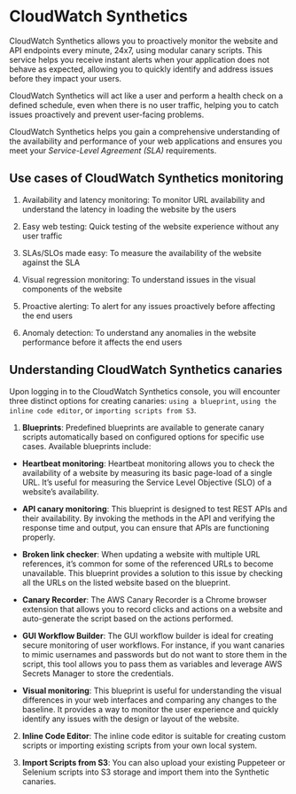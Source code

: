 # CloudWatch Synthetics

CloudWatch Synthetics allows you to proactively monitor the website and API endpoints every minute, 24x7, using modular canary scripts. This service helps you receive instant alerts when your application does not behave as expected, allowing you to quickly identify and address issues before they impact your users.

CloudWatch Synthetics will act like a user and perform a health check on a defined schedule, even when there is no user traffic, helping you to catch issues proactively and prevent user-facing problems.

CloudWatch Synthetics helps you gain a comprehensive understanding of the availability and performance of your web applications and ensures you meet your _Service-Level Agreement (SLA)_ requirements.

## Use cases of CloudWatch Synthetics monitoring

1. Availability and latency monitoring: To monitor URL availability and understand the latency in loading the website by the users

2. Easy web testing: Quick testing of the website experience without any user traffic

3. SLAs/SLOs made easy: To measure the availability of the website against the SLA

4. Visual regression monitoring: To understand issues in the visual components of the website

5. Proactive alerting: To alert for any issues proactively before affecting the end users

6. Anomaly detection: To understand any anomalies in the website performance before it affects the end users

## Understanding CloudWatch Synthetics canaries

Upon logging in to the CloudWatch Synthetics console, you will encounter three distinct options for creating canaries: `using a blueprint`, `using the inline code editor`, or `importing scripts from S3`.

1. **Blueprints**: Predefined blueprints are available to generate canary scripts automatically based on configured options for specific use cases. Available blueprints include:

  - **Heartbeat monitoring**: Heartbeat monitoring allows you to check the availability of a website by measuring its basic page-load of a single URL. It’s useful for measuring the Service Level Objective (SLO) of a website’s availability.

  - **API canary monitoring**: This blueprint is designed to test REST APIs and their availability. By invoking the methods in the API and verifying the response time and output, you can ensure that APIs are functioning properly.

  - **Broken link checker**: When updating a website with multiple URL references, it’s common for some of the referenced URLs to become unavailable. This blueprint provides a solution to this issue by checking all the URLs on the listed website based on the blueprint.

  - **Canary Recorder**: The AWS Canary Recorder is a Chrome browser extension that allows you to record clicks and actions on a website and auto-generate the script based on the actions performed.

  - **GUI Workflow Builder**: The GUI workflow builder is ideal for creating secure monitoring of user workflows. For instance, if you want canaries to mimic usernames and passwords but do not want to store them in the script, this tool allows you to pass them as variables and leverage AWS Secrets Manager to store the credentials.

  - **Visual monitoring**: This blueprint is useful for understanding the visual differences in your web interfaces and comparing any changes to the baseline. It provides a way to monitor the user experience and quickly identify any issues with the design or layout of the website.

2. **Inline Code Editor**: The inline code editor is suitable for creating custom scripts or importing existing scripts from your own local system.

3. **Import Scripts from S3**: You can also upload your existing Puppeteer or Selenium scripts into S3 storage and import them into the Synthetic canaries.

